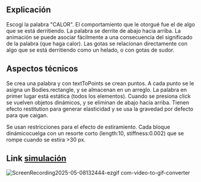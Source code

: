 ## Explicación

Escogí la palabra "CALOR". El comportamiento que le otorgué fue el de algo que se está derritiendo. La palabra se derrite de abajo hacia arriba. La animación se puede
asociar fácilmente a una consecuencia del significado de la palabra (que haga calor). Las gotas se relacionan directamente con algo que se está derritiendo como un
helado, o con gotas de sudor.

## Aspectos técnicos

Se crea una palabra y con textToPoints se crean puntos. A cada punto se le asigna un Bodies.rectangle, y se almacenan en un arreglo. La palabra en primer lugar está 
estática (todos los elementos). Cuando se presiona click se vuelven objetos dinámicos, y se eliminan de abajo hacia arriba. Tienen efecto restitution para generar
elasticidad y se usa la gravedad por defecto para que caigan.

Se usan restricciones para el efecto de estiramiento. Cada bloque dinámicocuelga con un resorte corto (length:10, stiffness:0.002) que se rompe cuando se estira >30 px.

## Link [simulación](https://editor.p5js.org/equintero88/sketches/2U3eY1VY3)

![ScreenRecording2025-05-08132444-ezgif com-video-to-gif-converter](https://github.com/user-attachments/assets/6732654d-e748-4bb2-8642-2e2267f3430f)
